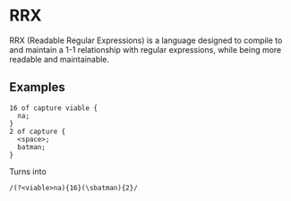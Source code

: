 # RRX

RRX (Readable Regular Expressions) is a language designed to compile to and maintain a 1-1 relationship with regular expressions, while being more readable and maintainable. 

## Examples

```
16 of capture viable {
  na;
}
2 of capture {
  <space>;
  batman;
}
```

Turns into

```
/(?<viable>na){16}(\sbatman){2}/
```
